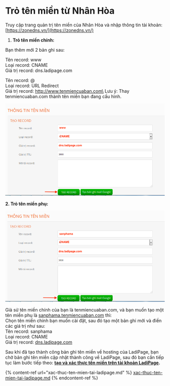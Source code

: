 # Trỏ tên miền từ Nhân Hòa

Truy cập trang quản trị tên miền của Nhân Hòa và nhập thông tin tài khoản: [https://zonedns.vn/](https://zonedns.vn/)

1. **Trỏ tên miền chính:**

Bạn thêm mới 2 bản ghi sau:

Tên record: www\
Loại record: CNAME\
Giá trị record: dns.ladipage.com

Tên record: @\
Loại record: URL Redirect\
Giá trị record:   http://www.tenmiencuaban.com\
Lưu ý: Thay tenmiencuaban.com thành tên miền bạn đang cấu hình.

![](<../.gitbook/assets/image (393).png>)

**2. Trỏ tên miền phụ:**&#x20;

![](<../.gitbook/assets/image (755).png>)

Giả sử tên miền chính của bạn là tenmiencuaban.com, và bạn muốn tạo một tên miền phụ là [sanphama.tenmiencuaban.com](http://sanphama.tenmiencuaban.com/) thì:\
Chọn tên miền chính bạn muốn cài đặt, sau đó tạo một bản ghi mới và điền các giá trị như sau:\
Tên record: sanphama\
Loại record: CNAME\
Giá trị record: [dns.ladipage.com](http://dns.ladipage.com/)

Sau khi đã tạo thành công bản ghi tên miền về hosting của LadiPage, bạn chờ bản ghi tên miền cập nhật thành công về LadiPage, sau đó bạn cần tiếp tục làm bước tiếp theo: [**tạo và xác thực tên miền trên tài khoản LadiPage**](https://help.ladipage.vn/ten-mien/xac-thuc-ten-mien-tai-ladipage)**.**

{% content-ref url="xac-thuc-ten-mien-tai-ladipage.md" %}
[xac-thuc-ten-mien-tai-ladipage.md](xac-thuc-ten-mien-tai-ladipage.md)
{% endcontent-ref %}

